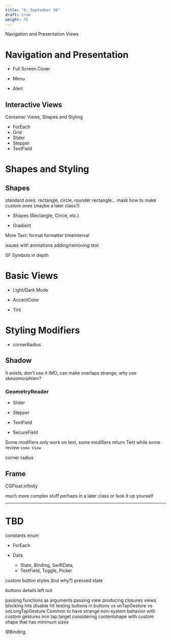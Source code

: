 ```yaml
---
title: "5: September 30"
draft: true
weight: 50
---
```

Navigation and Presentation Views


# Navigation and Presentation


- Full Screen Cover

- Menu

- Alert

## Interactive Views

Container Views, Shapes and Styling

- ForEach
- Grid
- Slider
- Stepper
- TextField

# Shapes and Styling

## Shapes

standard ones: rectangle, circle, rounder rectangle...
mask
how to make custom ones (maybe a later class?)

  

- Shapes (Rectangle, Circle, etc.)

- Gradient

More Text:
format
formatter
timeinterval

issues with animations adding/removing text

SF Symbols in depth

# Basic Views

- Light/Dark Mode

- AccentColor

- Tint

# Styling Modifiers

- cornerRadius


## Shadow

It exists, don't use it IMO, can make overlaps strange, why use skeuomorphism? 

### GeometryReader


- Slider

- Stepper

- TextField

- SecureField

Some modifiers only work on text, some modifiers return Text while some review `some View`

corner radius


## Frame

CGFloat.infinity


much more complex stuff perhaps in a later class or look it up yourself

---



# TBD

constants enum

- ForEach



- Data
	- State, Binding, SwiftData, 
	- TextField, Toggle, Picker


custom button styles (but why?)
	pressed state


buttons details left out 


passing functions as arguments
passing view producing closures
views blocking hits
disable hit testing
buttons in buttons
vs onTapGesture vs onLongTapGesture
Common to have strange non-system behavior with custom gestures
min tap target
considering contentshape with custom shape that has minimum sizes

@Binding